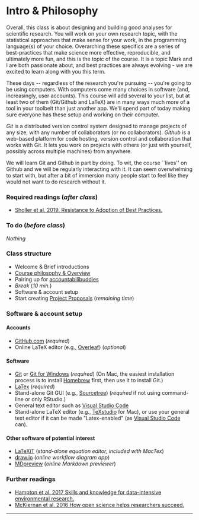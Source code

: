 # Intro & Philosophy
Overall, this class is about designing and building good analyses for scientific research. You will work on your own research topic, with the statistical approaches that make sense for your work, in the programming language(s) of your choice. Overarching these specifics are a series of best-practices that make science more effective, reproducible, and ultimately more fun, and this is the topic of the course. It is a topic Mark and I are both passionate about, and best practices are always evolving - we are excited to learn along with you this term.

These days -- regardless of the research you're pursuing -- you're going to be using computers.  With computers come many choices in software (and, increasingly, user accounts).  This course will add several to your list, but at least two of them (Git/Github and LaTeX) are in many ways much more of a tool in your toolbelt than just another app. We'll spend part of today making sure everyone has these setup and working on their computer.

_Git_ is a distributed version control system designed to manage projects of any size, with any number of collaborators (or no collaborators). _Github_ is a web-based platform for code hosting, version control and collaboration that works with Git. It lets you work on projects with others (or just with yourself, possibly across multiple machines) from anywhere. 

We will learn Git and Github in part by doing. To wit, the course ``lives'' on Github and we will be regularly interacting with it. It can seem overwhelming to start with, but after a bit of immersion many people start to feel like they would not want to do research without it.




### Required readings (_after class_)
- [Sholler et al. 2019. Resistance to Adoption of Best Practices.](../../readings/pdfs/Sholler2019.pdf)

### To do (_before class_)
_Nothing_

### Class structure
- Welcome & Brief introductions
- [Course philosophy & Overview](../tex/Intro_slides.pdf)
- Pairing up for [accountabilibuddies](https://neologisms.rice.edu/word/40996)
- _Break_ (_10 min._)
- Software & account setup
- Start creating [Project Proposals](../ProjectProposal) (_remaining time_)

### Software & account setup
#### Accounts
- [GitHub.com](https://github.com/) (_required_)
- Online LaTeX editor (e.g., [Overleaf](https://www.overleaf.com)) (_optional_)

#### Software
- [Git](https://git-scm.com/downloads) or [Git for Windows](https://gitforwindows.org/) (_required_)
(On Mac, the easiest installation process is to install [Homebrew](https://brew.sh) first, then use it to install Git.)
- [LaTex](https://www.latex-project.org/get/) (_required_)
- Stand-alone Git GUI (e.g., [Sourcetree](https://www.sourcetreeapp.com)) (_required_ if not using command-line or only RStudio.)
- General text editor such as [Visual Studio Code](https://code.visualstudio.com/)
- Stand-alone LaTeX editor (e.g., [TeXstudio](http://texstudio.sourceforge.net) for Mac), or use your general text editor if it can be made "Latex-enabled" (as [Visual Studio Code](https://code.visualstudio.com/) can).

#### Other software of potential interest
<!-- - [Discord](https://discord.com) (_potential Zoom replacement_) -->
- [LaTeXiT](https://www.chachatelier.fr/latexit/) (_stand-alone equation editor, included with MacTex_)
- [draw.io](https://app.diagrams.net) (_online workflow diagram app_)
- [MDpreview](https://markdownlivepreview.com) (_online Markdown previewer_)

### Further readings
- [Hampton et al. 2017 Skills and knowledge for data-intensive environmental research.](../../readings/pdfs/Hampton2017.pdf)
- [McKiernan et al. 2016 How open science helps researchers succeed.](../../readings/pdfs/McKiernan2016.pdf)

***
